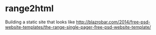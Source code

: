 # range2html
Building a static site that looks like http://blazrobar.com/2014/free-psd-website-templates/the-range-single-pager-free-psd-website-template/
